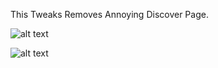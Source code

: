 This Tweaks Removes Annoying Discover Page.

![alt text](hhttps://imgur.com/hIfDjqH)


![alt text](https://imgur.com/LJYsKlA)

